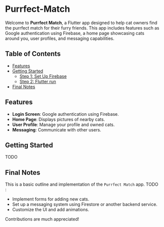 # Purrfect-Match
Welcome to **Purrfect Match**, a Flutter app designed to help cat owners find the purrfect match for their furry friends. This app includes features such as Google authentication using Firebase, a home page showcasing cats around you, user profiles, and messaging capabilities.

## Table of Contents
- [Features](#features)
- [Getting Started](#getting-started)
  - [Step 1: Set Up Firebase](#step-1-set-up-firebase)
  - [Step 2: Flutter run](#step-2-flutter-app-code)
- [Final Notes](#final-notes)

## Features
- **Login Screen**: Google authentication using Firebase.
- **Home Page**: Displays pictures of nearby cats.
- **User Profile**: Manage your profile and owned cats.
- **Messaging**: Communicate with other users.

## Getting Started
TODO

## Final Notes

This is a basic outline and implementation of the `Purrfect Match` app. 
TODO :
- Implement forms for adding new cats.
- Set up a messaging system using Firestore or another backend service.
- Customize the UI and add animations.

Contributions are much appreciated!
